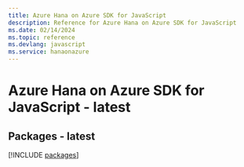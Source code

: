 ```yaml
---
title: Azure Hana on Azure SDK for JavaScript
description: Reference for Azure Hana on Azure SDK for JavaScript
ms.date: 02/14/2024
ms.topic: reference
ms.devlang: javascript
ms.service: hanaonazure
---
```

# Azure Hana on Azure SDK for JavaScript - latest
## Packages - latest
[!INCLUDE [packages](hana-on-azure-index.md)]